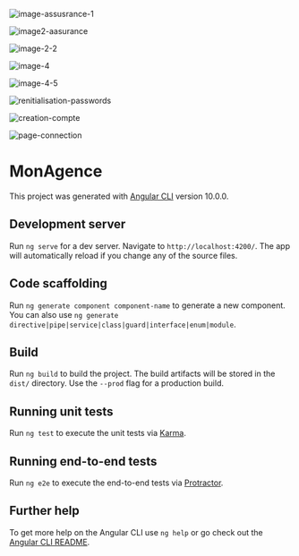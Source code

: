 ![image-assusrance-1](https://user-images.githubusercontent.com/68701658/189455569-753b2ae2-9446-4fc2-8364-2e970384c502.png)


![image2-aasurance](https://user-images.githubusercontent.com/68701658/189455567-8a195dea-552c-4e4b-a515-d33338911242.png)


![image-2-2](https://user-images.githubusercontent.com/68701658/189455548-eddcfa99-9afe-4608-86d5-f59f3735aa5b.png)


![image-4](https://user-images.githubusercontent.com/68701658/189455553-01cf5d1d-4c5b-4cde-921c-361d2c39cbd6.png)


![image-4-5](https://user-images.githubusercontent.com/68701658/189455561-745b0faa-f8de-4739-912e-0446b1124af4.png)


![renitialisation-passwords](https://user-images.githubusercontent.com/68701658/189455533-c77018e5-6be2-460e-bf07-8408a34b9615.png)



![creation-compte](https://user-images.githubusercontent.com/68701658/189455521-e208a83a-a1a1-4585-9a92-e2163a6c6bf4.png)



![page-connection](https://user-images.githubusercontent.com/68701658/189455510-346c2e99-9744-4bf3-9b7e-b39750d999e4.png)


















# MonAgence

This project was generated with [Angular CLI](https://github.com/angular/angular-cli) version 10.0.0.

## Development server

Run `ng serve` for a dev server. Navigate to `http://localhost:4200/`. The app will automatically reload if you change any of the source files.

## Code scaffolding

Run `ng generate component component-name` to generate a new component. You can also use `ng generate directive|pipe|service|class|guard|interface|enum|module`.

## Build

Run `ng build` to build the project. The build artifacts will be stored in the `dist/` directory. Use the `--prod` flag for a production build.

## Running unit tests

Run `ng test` to execute the unit tests via [Karma](https://karma-runner.github.io).

## Running end-to-end tests

Run `ng e2e` to execute the end-to-end tests via [Protractor](http://www.protractortest.org/).

## Further help

To get more help on the Angular CLI use `ng help` or go check out the [Angular CLI README](https://github.com/angular/angular-cli/blob/master/README.md).
